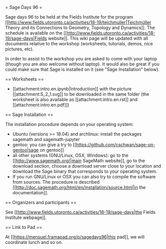 = Sage Days 96 =

Sage days 96 to be held at the Fields Institute for the program [[http://www.fields.utoronto.ca/activities/18-19/teichmuller|Teichmüller Theory and its Connections to Geometry, Topology and Dynamics]]. The schedule is available on the [[http://www.fields.utoronto.ca/activities/18-19/sage-days|Fields website]]. This wiki page will be updated with all documents relative to the workshop (worksheets, tutorials, demos, nice pictures, etc).

In order to assist to the workshop you are asked to come with your laptop (though you are also welcome without laptop). It would also be great if you could make sure that Sage is installed on it (see "Sage Installation" below).

== Worksheets ==

 * [[attachment:intro.en.ipynb|Introduction]] with the picture [[attachment:S_2_1.svg]] to be downloaded in the same folder (the worksheet is also available as [[attachment:intro.en.rst]] and [[attachment:intro.en.pdf]])

== Sage Installation ==

The installation procedure depends on your operating system:

 * Ubuntu (versions >= 18.04) and archlinux: install the packages sagemath and sagemath-jupyter
 * gentoo: you can give a try to [[https://github.com/cschwan/sage-on-gentoo|sage on gentoo]]
 * all other systems (GNU/Linux, OSX, Windows): go to the [[http://www.sagemath.org/|main SageMath website]], go to the download section, choose a download server close to your location and download the Sage binary that corresponds to your operating system.
 * If you run GNU/Linux or OSX you can also try to compile the software from sources. The procedure is described [[http://doc.sagemath.org/html/en/installation/source.html|in the documentation]].

== Organizers and participants ==

See [[http://www.fields.utoronto.ca/activities/18-19/sage-days|the Fields Institute webpage]].

== Link to Pad ==

At [[https://mensuel.framapad.org/p/sagedays96|this pad]], we will coordinate lunch and so on.

